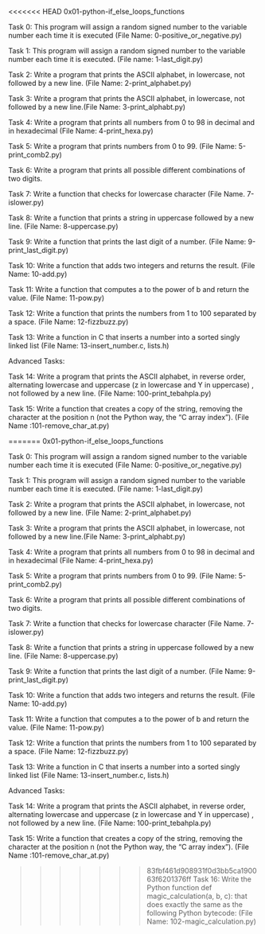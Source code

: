 <<<<<<< HEAD
0x01-python-if_else_loops_functions

Task 0: This program will assign a random signed number to the variable number each time it is executed (File Name: 0-positive_or_negative.py)

Task 1: This program will assign a random signed number to the variable number each time it is executed. (File name: 1-last_digit.py)

Task 2: Write a program that prints the ASCII alphabet, in lowercase, not followed by a new line. (File Name: 2-print_alphabet.py)

Task 3: Write a program that prints the ASCII alphabet, in lowercase, not followed by a new line.(File Name: 3-print_alphabt.py)

Task 4: Write a program that prints all numbers from 0 to 98 in decimal and in hexadecimal (File Name: 4-print_hexa.py)

Task 5: Write a program that prints numbers from 0 to 99. (File Name: 5-print_comb2.py)

Task 6: Write a program that prints all possible different combinations of two digits.

Task 7: Write a function that checks for lowercase character (File Name. 7-islower.py)

Task 8: Write a function that prints a string in uppercase followed by a new line. (File Name: 8-uppercase.py)

Task 9: Write a function that prints the last digit of a number. (File Name: 9-print_last_digit.py)

Task 10: Write a function that adds two integers and returns the result. (File Name: 10-add.py)

Task 11: Write a function that computes a to the power of b and return the value. (File Name: 11-pow.py)

Task 12: Write a function that prints the numbers from 1 to 100 separated by a space. (File Name: 12-fizzbuzz.py)

Task 13: Write a function in C that inserts a number into a sorted singly linked list (File Name: 13-insert_number.c, lists.h)

Advanced Tasks:

Task 14: Write a program that prints the ASCII alphabet, in reverse order, alternating lowercase and uppercase (z in lowercase and Y in uppercase) , not followed by a new line. (File Name: 100-print_tebahpla.py)

Task 15: Write a function that creates a copy of the string, removing the character at the position n (not the Python way, the “C array index”). (File Name :101-remove_char_at.py)

=======
0x01-python-if_else_loops_functions

Task 0: This program will assign a random signed number to the variable number each time it is executed (File Name: 0-positive_or_negative.py)

Task 1: This program will assign a random signed number to the variable number each time it is executed. (File name: 1-last_digit.py)

Task 2: Write a program that prints the ASCII alphabet, in lowercase, not followed by a new line. (File Name: 2-print_alphabet.py)

Task 3: Write a program that prints the ASCII alphabet, in lowercase, not followed by a new line.(File Name: 3-print_alphabt.py)

Task 4: Write a program that prints all numbers from 0 to 98 in decimal and in hexadecimal (File Name: 4-print_hexa.py)

Task 5: Write a program that prints numbers from 0 to 99. (File Name: 5-print_comb2.py)

Task 6: Write a program that prints all possible different combinations of two digits.

Task 7: Write a function that checks for lowercase character (File Name. 7-islower.py)

Task 8: Write a function that prints a string in uppercase followed by a new line. (File Name: 8-uppercase.py)

Task 9: Write a function that prints the last digit of a number. (File Name: 9-print_last_digit.py)

Task 10: Write a function that adds two integers and returns the result. (File Name: 10-add.py)

Task 11: Write a function that computes a to the power of b and return the value. (File Name: 11-pow.py)

Task 12: Write a function that prints the numbers from 1 to 100 separated by a space. (File Name: 12-fizzbuzz.py)

Task 13: Write a function in C that inserts a number into a sorted singly linked list (File Name: 13-insert_number.c, lists.h)

Advanced Tasks:

Task 14: Write a program that prints the ASCII alphabet, in reverse order, alternating lowercase and uppercase (z in lowercase and Y in uppercase) , not followed by a new line. (File Name: 100-print_tebahpla.py)

Task 15: Write a function that creates a copy of the string, removing the character at the position n (not the Python way, the “C array index”). (File Name :101-remove_char_at.py)

>>>>>>> 83fbf461d908931f0d3bb5ca190063f6201376ff
Task 16: Write the Python function def magic_calculation(a, b, c): that does exactly the same as the following Python bytecode: (File Name: 102-magic_calculation.py)